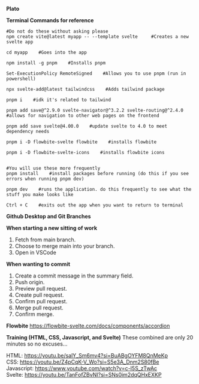 **Plato**

**Terminal Commands for reference**

```
#Do not do these without asking please
npm create vite@latest myapp -- --template svelte     #Creates a new svelte app

cd myapp    #Goes into the app

npm install -g pnpm    #Installs pnpm

Set-ExecutionPolicy RemoteSigned    #Allows you to use pnpm (run in powershell)

npx svelte-add@latest tailwindcss    #Adds tailwind package

pnpm i    #idk it's related to tailwind

pnpm add save@^2.9.0 svelte-navigator@^3.2.2 svelte-routing@^2.4.0    #allows for navigation to other web pages on the frontend

pnpm add save svelte@4.00.0    #update svelte to 4.0 to meet dependency needs

pnpm i -D flowbite-svelte flowbite    #installs flowbite

pnpm i -D flowbite-svelte-icons    #installs flowbite icons


#You will use these more frequently
pnpm install    #install packages before running (do this if you see errors when running pnpm dev)

pnpm dev    #runs the application. do this frequently to see what the stuff you make looks like

Ctrl + C    #exits out the app when you want to return to terminal
```


**Github Desktop and Git Branches**

**When starting a new sitting of work**
1. Fetch from main branch.
2. Choose to merge main into your branch.
3. Open in VSCode

**When wanting to commit**
1. Create a commit message in the summary field.
2. Push origin.
3. Preview pull request.
4. Create pull request.
5. Confirm pull request.
6. Merge pull request.
7. Confirm merge.


**Flowbite**
https://flowbite-svelte.com/docs/components/accordion


**Training (HTML, CSS, Javascript, and Svelte)**
These combined are only 20 minutes so no excuses...


HTML: https://youtu.be/salY_Sm6mv4?si=BuABgOYFM8QnMeKp <br />
CSS: https://youtu.be/Z4pCqK-V_Wo?si=S5e3A_Dnm2S80fBe <br />
Javascript: https://www.youtube.com/watch?v=c-I5S_zTwAc <br />
Svelte: https://youtu.be/TanFofZBvNI?si=SNs0im2dqQHxEXKP 

